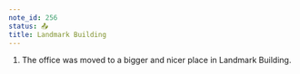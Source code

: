 ```yaml
---
note_id: 256
status: 📤
title: Landmark Building
---
```


1. The office was moved to a bigger and nicer place in Landmark Building.